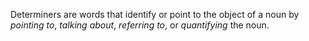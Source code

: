 Determiners are words that identify or point to the object of a noun by *pointing to*, *talking about*, *referring to*, or *quantifying* the noun.
